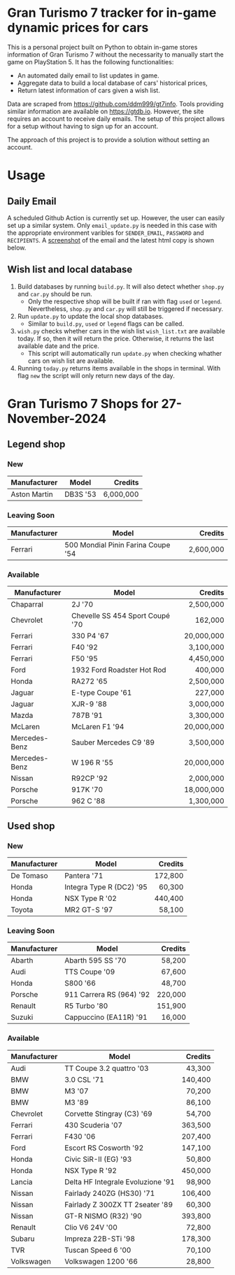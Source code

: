 # Gran Turismo 7 tracker for in-game dynamic prices for cars

This is a personal project built on Python to obtain in-game stores information of Gran Turismo 7 without the necessarity to manually start the game on PlayStation 5. It has the following functionalities:

- An automated daily email to list updates in game.
- Aggregate data to build a local database of cars' historical prices,
- Return latest information of cars given a wish list.

Data are scraped from https://github.com/ddm999/gt7info. Tools providing similar information are available on https://gtdb.io. However, the site requires an account to receive daily emails. The setup of this project allows for a setup without having to sign up for an account.

The approach of this project is to provide a solution without setting an account.

# Usage

## Daily Email

A scheduled Github Action is currently set up. However, the user can easily set up a similar system. Only `email_update.py` is needed in this case with the appropriate environment varibles for `SENDER_EMAIL`, `PASSWORD` and `RECIPIENTS`. A [screenshot](https://raw.githubusercontent.com/marcohoucheng/Gran-Turismo-7-Price-Tracker/main/data/email_screenshot.png) of the email and the latest html copy is shown below.

## Wish list and local database

1. Build databases by running `build.py`. It will also detect whether `shop.py` and `car.py` should be run.
    - Only the respective shop will be built if ran with flag `used` or `legend`. Nevertheless, `shop.py` and `car.py` will still be triggered if necessary.
2. Run `update.py` to update the local shop databases.
    - Similar to `build.py`, `used` or `legend` flags can be called.
3. `wish.py` checks whether cars in the wish list `wish_list.txt` are available today. If so, then it will return the price. Otherwise, it returns the last available date and the price.
    - This script will automatically run `update.py` when checking whather cars on wish list are available.
4. Running `today.py` returns items available in the shops in terminal. With flag `new` the script will only return new days of the day.


# Gran Turismo 7 Shops for 27-November-2024



## Legend shop

### New
 | Manufacturer | Model | Credits |
 | --- | --- | --: |
|Aston Martin|DB3S '53|6,000,000|

### Leaving Soon
 | Manufacturer | Model | Credits |
 | --- | --- | --: |
|Ferrari|500 Mondial Pinin Farina Coupe '54|2,600,000|

### Available
 | Manufacturer | Model | Credits |
 | --- | --- | --: |
|Chaparral|2J '70|2,500,000|
|Chevrolet|Chevelle SS 454 Sport Coupé '70|162,000|
|Ferrari|330 P4 '67|20,000,000|
|Ferrari|F40 '92|3,100,000|
|Ferrari|F50 '95|4,450,000|
|Ford|1932 Ford Roadster Hot Rod|400,000|
|Honda|RA272 '65|2,500,000|
|Jaguar|E-type Coupe '61|227,000|
|Jaguar|XJR-9 '88|3,000,000|
|Mazda|787B '91|3,300,000|
|McLaren|McLaren F1 '94|20,000,000|
|Mercedes-Benz|Sauber Mercedes C9 '89|3,500,000|
|Mercedes-Benz|W 196 R '55|20,000,000|
|Nissan|R92CP '92|2,000,000|
|Porsche|917K '70|18,000,000|
|Porsche|962 C '88|1,300,000|


## Used shop

### New
 | Manufacturer | Model | Credits |
 | --- | --- | --: |
|De Tomaso|Pantera '71|172,800|
|Honda|Integra Type R (DC2) '95|60,300|
|Honda|NSX Type R '02|440,400|
|Toyota|MR2 GT-S '97|58,100|

### Leaving Soon
 | Manufacturer | Model | Credits |
 | --- | --- | --: |
|Abarth|Abarth 595 SS '70|58,200|
|Audi|TTS Coupe '09|67,600|
|Honda|S800 '66|48,700|
|Porsche|911 Carrera RS (964) '92|220,000|
|Renault|R5 Turbo '80|151,900|
|Suzuki|Cappuccino (EA11R) '91|16,000|

### Available
 | Manufacturer | Model | Credits |
 | --- | --- | --: |
|Audi|TT Coupe 3.2 quattro '03|43,300|
|BMW|3.0 CSL '71|140,400|
|BMW|M3 '07|70,200|
|BMW|M3 '89|86,100|
|Chevrolet|Corvette Stingray (C3) '69|54,700|
|Ferrari|430 Scuderia '07|363,500|
|Ferrari|F430 '06|207,400|
|Ford|Escort RS Cosworth '92|147,100|
|Honda|Civic SiR-II (EG) '93|50,800|
|Honda|NSX Type R '92|450,000|
|Lancia|Delta HF Integrale Evoluzione '91|98,900|
|Nissan|Fairlady 240ZG (HS30) '71|106,400|
|Nissan|Fairlady Z 300ZX TT 2seater '89|60,300|
|Nissan|GT-R NISMO (R32) '90|393,800|
|Renault|Clio V6 24V '00|72,800|
|Subaru|Impreza 22B-STi '98|178,300|
|TVR|Tuscan Speed 6 '00|70,100|
|Volkswagen|Volkswagen 1200 '66|28,800|
